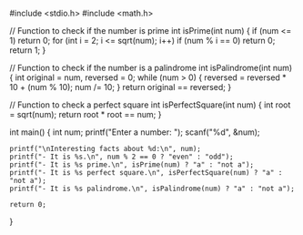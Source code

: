 #include <stdio.h>
#include <math.h>

// Function to check if the number is prime
int isPrime(int num) {
    if (num <= 1) return 0;
    for (int i = 2; i <= sqrt(num); i++)
        if (num % i == 0) return 0;
    return 1;
}

// Function to check if the number is a palindrome
int isPalindrome(int num) {
    int original = num, reversed = 0;
    while (num > 0) {
        reversed = reversed * 10 + (num % 10);
        num /= 10;
    }
    return original == reversed;
}

// Function to check a perfect square
int isPerfectSquare(int num) {
    int root = sqrt(num);
    return root * root == num;
}

int main() {
    int num;
    printf("Enter a number: ");
    scanf("%d", &num);

    printf("\nInteresting facts about %d:\n", num);
    printf("- It is %s.\n", num % 2 == 0 ? "even" : "odd");
    printf("- It is %s prime.\n", isPrime(num) ? "a" : "not a");
    printf("- It is %s perfect square.\n", isPerfectSquare(num) ? "a" : "not a");
    printf("- It is %s palindrome.\n", isPalindrome(num) ? "a" : "not a");

    return 0;
}
